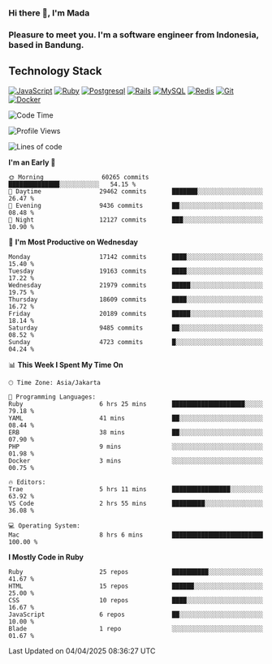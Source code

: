 ### Hi there 👋, I'm Mada
### Pleasure to meet you. I'm a software engineer from Indonesia, based in Bandung.

## Technology Stack

[![JavaScript](https://img.shields.io/badge/-JavaScript-%23F7DF1C?style=flat-square&logo=javascript&logoColor=000000&labelColor=%23F7DF1C&color=%23FFCE5A)](https://www.javascript.com/)
[![Ruby](https://img.shields.io/badge/Ruby-CC342D?style=flat-square&logo=ruby&logoColor=white)](https://www.ruby-lang.org/en/)
[![Postgresql](https://img.shields.io/badge/PostgreSQL-316192?style=flat-square&logo=postgresql&logoColor=ffffff)](https://www.postgresql.org/)
[![Rails](https://img.shields.io/badge/Ruby_on_Rails-CC0000?style=flat-square&logo=ruby-on-rails&logoColor=white)](https://rubyonrails.org/)
[![MySQL](https://img.shields.io/badge/-MySQL-4479A1?style=flat-square&logo=MySQL&logoColor=ffffff)](https://www.mysql.com/)
[![Redis](https://img.shields.io/badge/-Redis-DC382D?style=flat-square&logo=Redis&logoColor=ffffff)](https://redis.io/)
[![Git](https://img.shields.io/badge/-Git-%23F05032?style=flat-square&logo=git&logoColor=%23ffffff)](https://git-scm.com/)
[![Docker](https://img.shields.io/badge/-Docker-2496ED?style=flat-square&logo=docker&logoColor=ffffff)](https://www.docker.com/)
<!--
**madaarya/madaarya** is a ✨ _special_ ✨ repository because its `README.md` (this file) appears on your GitHub profile.

Here are some ideas to get you started:

- 🔭 I’m currently working on ...
- 🌱 I’m currently learning ...
- 👯 I’m looking to collaborate on ...
- 🤔 I’m looking for help with ...
- 💬 Ask me about ...
- 📫 How to reach me: ...
- 😄 Pronouns: ...
- ⚡ Fun fact: ...
-->
<!--START_SECTION:waka-->
![Code Time](http://img.shields.io/badge/Code%20Time-7%2C179%20hrs%2044%20mins-blue)

![Profile Views](http://img.shields.io/badge/Profile%20Views-0-blue)

![Lines of code](https://img.shields.io/badge/From%20Hello%20World%20I%27ve%20Written-49.7%20million%20lines%20of%20code-blue)

**I'm an Early 🐤** 

```text
🌞 Morning                60265 commits       ██████████████░░░░░░░░░░░   54.15 % 
🌆 Daytime                29462 commits       ███████░░░░░░░░░░░░░░░░░░   26.47 % 
🌃 Evening                9436 commits        ██░░░░░░░░░░░░░░░░░░░░░░░   08.48 % 
🌙 Night                  12127 commits       ███░░░░░░░░░░░░░░░░░░░░░░   10.90 % 
```
📅 **I'm Most Productive on Wednesday** 

```text
Monday                   17142 commits       ████░░░░░░░░░░░░░░░░░░░░░   15.40 % 
Tuesday                  19163 commits       ████░░░░░░░░░░░░░░░░░░░░░   17.22 % 
Wednesday                21979 commits       █████░░░░░░░░░░░░░░░░░░░░   19.75 % 
Thursday                 18609 commits       ████░░░░░░░░░░░░░░░░░░░░░   16.72 % 
Friday                   20189 commits       █████░░░░░░░░░░░░░░░░░░░░   18.14 % 
Saturday                 9485 commits        ██░░░░░░░░░░░░░░░░░░░░░░░   08.52 % 
Sunday                   4723 commits        █░░░░░░░░░░░░░░░░░░░░░░░░   04.24 % 
```


📊 **This Week I Spent My Time On** 

```text
🕑︎ Time Zone: Asia/Jakarta

💬 Programming Languages: 
Ruby                     6 hrs 25 mins       ████████████████████░░░░░   79.18 % 
YAML                     41 mins             ██░░░░░░░░░░░░░░░░░░░░░░░   08.44 % 
ERB                      38 mins             ██░░░░░░░░░░░░░░░░░░░░░░░   07.90 % 
PHP                      9 mins              ░░░░░░░░░░░░░░░░░░░░░░░░░   01.98 % 
Docker                   3 mins              ░░░░░░░░░░░░░░░░░░░░░░░░░   00.75 % 

🔥 Editors: 
Trae                     5 hrs 11 mins       ████████████████░░░░░░░░░   63.92 % 
VS Code                  2 hrs 55 mins       █████████░░░░░░░░░░░░░░░░   36.08 % 

💻 Operating System: 
Mac                      8 hrs 6 mins        █████████████████████████   100.00 % 
```

**I Mostly Code in Ruby** 

```text
Ruby                     25 repos            ██████████░░░░░░░░░░░░░░░   41.67 % 
HTML                     15 repos            ██████░░░░░░░░░░░░░░░░░░░   25.00 % 
CSS                      10 repos            ████░░░░░░░░░░░░░░░░░░░░░   16.67 % 
JavaScript               6 repos             ██░░░░░░░░░░░░░░░░░░░░░░░   10.00 % 
Blade                    1 repo              ░░░░░░░░░░░░░░░░░░░░░░░░░   01.67 % 
```




 Last Updated on 04/04/2025 08:36:27 UTC
<!--END_SECTION:waka-->
